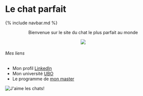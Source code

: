 # Le chat parfait

{% include navbar.md %}
<br>


<p style="text-align:center">
  <gras>
    Bienvenue sur le site du chat le plus parfait au monde
  </gras>
</p>

<div align="center">
  <a href="https://img.freepik.com/vecteurs-premium/chat-tient-signe-bienvenue_703262-79.jpg"><img src="https://img.freepik.com/vecteurs-premium/chat-tient-signe-bienvenue_703262-79.jpg"></a>
</div> 

###### Mes liens
* Mon profil [LinkedIn](https://www.linkedin.com/in/inès-ely-5323132b1/)
* Mon université [UBO](https://www.univ-brest.fr/fr)
* Le programme de [mon master](https://formations.univ-brest.fr/fr/index/arts-lettres-langues-ALL/master-XB/master-mention-traduction-et-interpretation-IOMOTB9T/parcours-redaction-traduction-IOMP2P9W.html)

![J'aime les chats!](https://teeturtle.com/cdn/shop/files/I-Love-Cats_800x800_SEPS.jpg?v=1703409041)
